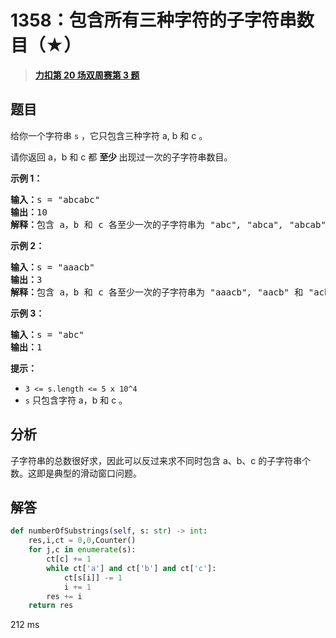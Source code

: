 # 1358：包含所有三种字符的子字符串数目（★）


> <u>**[力扣第 20 场双周赛第 3 题](https://leetcode.cn/problems/number-of-substrings-containing-all-three-characters/)**</u>

## 题目

<p>给你一个字符串 <code>s</code> ，它只包含三种字符 a, b 和 c 。</p>

<p>请你返回 a，b 和 c 都 <strong>至少 </strong>出现过一次的子字符串数目。</p>



<p><strong>示例 1：</strong></p>

<pre><strong>输入：</strong>s = &quot;abcabc&quot;
<strong>输出：</strong>10
<strong>解释：</strong>包含 a，b 和 c 各至少一次的子字符串为<em> &quot;</em>abc<em>&quot;, &quot;</em>abca<em>&quot;, &quot;</em>abcab<em>&quot;, &quot;</em>abcabc<em>&quot;, &quot;</em>bca<em>&quot;, &quot;</em>bcab<em>&quot;, &quot;</em>bcabc<em>&quot;, &quot;</em>cab<em>&quot;, &quot;</em>cabc<em>&quot; </em>和<em> &quot;</em>abc<em>&quot; </em>(<strong>相同</strong><strong>字符串算多次</strong>)<em>。</em>
</pre>

<p><strong>示例 2：</strong></p>

<pre><strong>输入：</strong>s = &quot;aaacb&quot;
<strong>输出：</strong>3
<strong>解释：</strong>包含 a，b 和 c 各至少一次的子字符串为<em> &quot;</em>aaacb<em>&quot;, &quot;</em>aacb<em>&quot; </em>和<em> &quot;</em>acb<em>&quot; 。</em>
</pre>

<p><strong>示例 3：</strong></p>

<pre><strong>输入：</strong>s = &quot;abc&quot;
<strong>输出：</strong>1
</pre>



<p><strong>提示：</strong></p>

<ul>
<li><code>3 &lt;= s.length &lt;= 5 x 10^4</code></li>
<li><code>s</code> 只包含字符 a，b 和 c 。</li>
</ul>


## 分析

子字符串的总数很好求，因此可以反过来求不同时包含 a、b、c 的子字符串个数。这即是典型的滑动窗口问题。

## 解答


```python
def numberOfSubstrings(self, s: str) -> int:
	res,i,ct = 0,0,Counter()
	for j,c in enumerate(s):
		ct[c] += 1
		while ct['a'] and ct['b'] and ct['c']:
			ct[s[i]] -= 1
			i += 1
		res += i
	return res
```
212 ms
